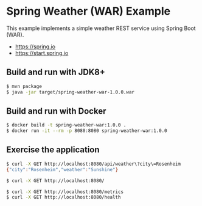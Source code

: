 # Spring Weather (WAR) Example

This example implements a simple weather REST service using Spring Boot (WAR).

- https://spring.io
- https://start.spring.io

## Build and run with JDK8+

```bash
$ mvn package
$ java -jar target/spring-weather-war-1.0.0.war
```

## Build and run with Docker

```bash
$ docker build -t spring-weather-war:1.0.0 .
$ docker run -it --rm -p 8080:8080 spring-weather-war:1.0.0
```

## Exercise the application

```bash
$ curl -X GET http://localhost:8080/api/weather\?city\=Rosenheim                                                          ─╯
{"city":"Rosenheim","weather":"Sunshine"}

$ curl -X GET http://localhost:8080/

$ curl -X GET http://localhost:8080/metrics
$ curl -X GET http://localhost:8080/health
```
